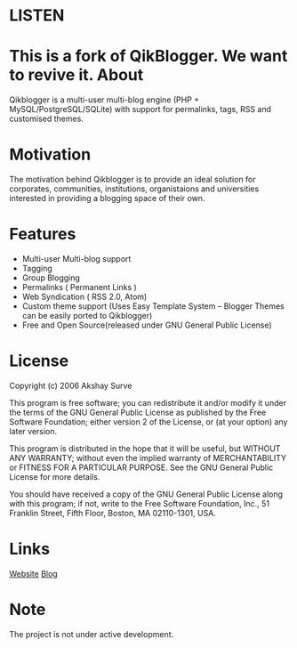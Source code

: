 LISTEN
=
This is a fork of QikBlogger. We want to revive it.
About
====================

Qikblogger is a multi-user multi-blog engine (PHP + MySQL/PostgreSQL/SQLite) 
with support for permalinks, tags, RSS and customised themes.

Motivation
====================

The motivation behind Qikblogger is to provide an ideal solution for corporates, communities, institutions, organistaions and universities interested in providing a blogging space of their own.

Features
====================

-   Multi-user Multi-blog support
-   Tagging
-   Group Blogging
-   Permalinks ( Permanent Links )
-   Web Syndication ( RSS 2.0, Atom)
-   Custom theme support (Uses Easy Template System – Blogger Themes can be easily ported to Qikblogger)
-   Free and Open Source(released under GNU General Public License)

License
====================

Copyright (c) 2006 Akshay Surve

This program is free software; you can redistribute it and/or
modify it under the terms of the GNU General Public License
as published by the Free Software Foundation; either version 2
of the License, or (at your option) any later version.

This program is distributed in the hope that it will be useful,
but WITHOUT ANY WARRANTY; without even the implied warranty of
MERCHANTABILITY or FITNESS FOR A PARTICULAR PURPOSE.  See the
GNU General Public License for more details.

You should have received a copy of the GNU General Public License
along with this program; if not, write to the Free Software
Foundation, Inc., 51 Franklin Street, Fifth Floor, Boston, MA  02110-1301, USA.

Links
====================

[Website](http://qikblogger.sourceforge.net)
[Blog](http://qikblogger.blogspot.com)

Note
====================
The project is not under active development.
